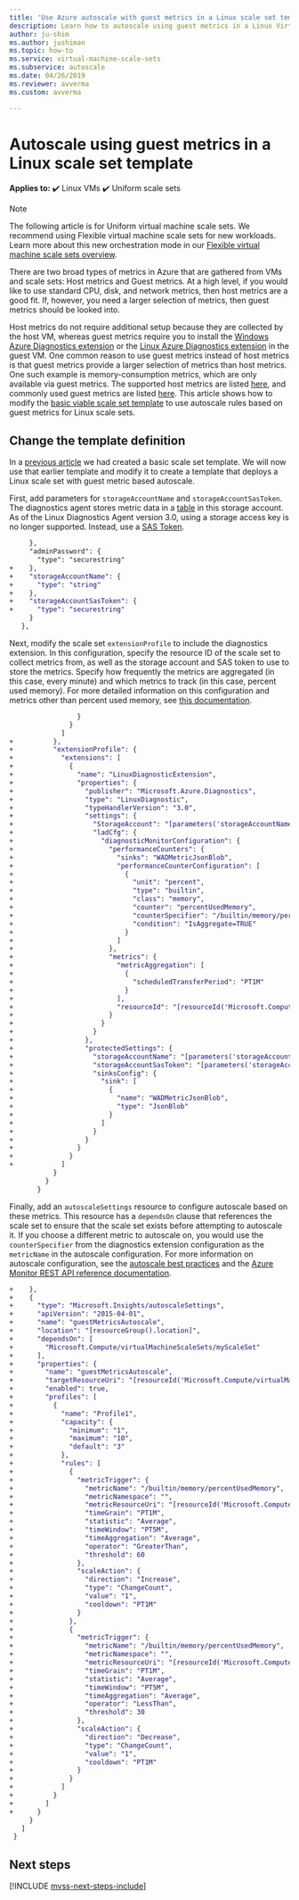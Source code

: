 ```yaml
---
title: 'Use Azure autoscale with guest metrics in a Linux scale set template'
description: Learn how to autoscale using guest metrics in a Linux Virtual Machine Scale Set template
author: ju-shim
ms.author: jushiman
ms.topic: how-to
ms.service: virtual-machine-scale-sets
ms.subservice: autoscale
ms.date: 04/26/2019
ms.reviewer: avverma
ms.custom: avverma

---
```


# Autoscale using guest metrics in a Linux scale set template

**Applies to:** :heavy_check_mark: Linux VMs :heavy_check_mark: Uniform scale sets

> [!NOTE]
> The following article is for Uniform virtual machine scale sets. We recommend using Flexible virtual machine scale sets for new workloads. Learn more about this new orchestration mode in our [Flexible virtual machine scale sets overview](flexible-virtual-machine-scale-sets.md).

There are two broad types of metrics in Azure that are gathered from VMs and scale sets: Host metrics and Guest metrics. At a high level, if you would like to use standard CPU, disk, and network metrics, then host metrics are a good fit. If, however, you need a larger selection of metrics, then guest metrics should be looked into.

Host metrics do not require additional setup because they are collected by the host VM, whereas guest metrics require you to install the [Windows Azure Diagnostics extension](../virtual-machines/extensions/diagnostics-template.md) or the [Linux Azure Diagnostics extension](../virtual-machines/extensions/diagnostics-linux.md) in the guest VM. One common reason to use guest metrics instead of host metrics is that guest metrics provide a larger selection of metrics than host metrics. One such example is memory-consumption metrics, which are only available via guest metrics. The supported host metrics are listed [here](../azure-monitor/essentials/metrics-supported.md), and commonly used guest metrics are listed [here](../azure-monitor/autoscale/autoscale-common-metrics.md). This article shows how to modify the [basic viable scale set template](virtual-machine-scale-sets-mvss-start.md) to use autoscale rules based on guest metrics for Linux scale sets.

## Change the template definition

In a [previous article](virtual-machine-scale-sets-mvss-start.md) we had created a basic scale set template. We will now use that earlier template and modify it to create a template that deploys a Linux scale set with guest metric based autoscale.

First, add parameters for `storageAccountName` and `storageAccountSasToken`. The diagnostics agent stores metric data in a [table](../cosmos-db/tutorial-develop-table-dotnet.md) in this storage account. As of the Linux Diagnostics Agent version 3.0, using a storage access key is no longer supported. Instead, use a [SAS Token](../storage/common/storage-sas-overview.md).

```diff
     },
     "adminPassword": {
       "type": "securestring"
+    },
+    "storageAccountName": {
+      "type": "string"
+    },
+    "storageAccountSasToken": {
+      "type": "securestring"
     }
   },
```

Next, modify the scale set `extensionProfile` to include the diagnostics extension. In this configuration, specify the resource ID of the scale set to collect metrics from, as well as the storage account and SAS token to use to store the metrics. Specify how frequently the metrics are aggregated (in this case, every minute) and which metrics to track (in this case, percent used memory). For more detailed information on this configuration and metrics other than percent used memory, see [this documentation](../virtual-machines/extensions/diagnostics-linux.md).

```diff
                 }
               }
             ]
+          },
+          "extensionProfile": {
+            "extensions": [
+              {
+                "name": "LinuxDiagnosticExtension",
+                "properties": {
+                  "publisher": "Microsoft.Azure.Diagnostics",
+                  "type": "LinuxDiagnostic",
+                  "typeHandlerVersion": "3.0",
+                  "settings": {
+                    "StorageAccount": "[parameters('storageAccountName')]",
+                    "ladCfg": {
+                      "diagnosticMonitorConfiguration": {
+                        "performanceCounters": {
+                          "sinks": "WADMetricJsonBlob",
+                          "performanceCounterConfiguration": [
+                            {
+                              "unit": "percent",
+                              "type": "builtin",
+                              "class": "memory",
+                              "counter": "percentUsedMemory",
+                              "counterSpecifier": "/builtin/memory/percentUsedMemory",
+                              "condition": "IsAggregate=TRUE"
+                            }
+                          ]
+                        },
+                        "metrics": {
+                          "metricAggregation": [
+                            {
+                              "scheduledTransferPeriod": "PT1M"
+                            }
+                          ],
+                          "resourceId": "[resourceId('Microsoft.Compute/virtualMachineScaleSets', 'myScaleSet')]"
+                        }
+                      }
+                    }
+                  },
+                  "protectedSettings": {
+                    "storageAccountName": "[parameters('storageAccountName')]",
+                    "storageAccountSasToken": "[parameters('storageAccountSasToken')]",
+                    "sinksConfig": {
+                      "sink": [
+                        {
+                          "name": "WADMetricJsonBlob",
+                          "type": "JsonBlob"
+                        }
+                      ]
+                    }
+                  }
+                }
+              }
+            ]
           }
         }
       }
```

Finally, add an `autoscaleSettings` resource to configure autoscale based on these metrics. This resource has a `dependsOn` clause that references the scale set to ensure that the scale set exists before attempting to autoscale it. If you choose a different metric to autoscale on, you would use the `counterSpecifier` from the diagnostics extension configuration as the `metricName` in the autoscale configuration. For more information on autoscale configuration, see the [autoscale best practices](../azure-monitor/autoscale/autoscale-best-practices.md) and the [Azure Monitor REST API reference documentation](/rest/api/monitor/autoscalesettings).

```diff
+    },
+    {
+      "type": "Microsoft.Insights/autoscaleSettings",
+      "apiVersion": "2015-04-01",
+      "name": "guestMetricsAutoscale",
+      "location": "[resourceGroup().location]",
+      "dependsOn": [
+        "Microsoft.Compute/virtualMachineScaleSets/myScaleSet"
+      ],
+      "properties": {
+        "name": "guestMetricsAutoscale",
+        "targetResourceUri": "[resourceId('Microsoft.Compute/virtualMachineScaleSets', 'myScaleSet')]",
+        "enabled": true,
+        "profiles": [
+          {
+            "name": "Profile1",
+            "capacity": {
+              "minimum": "1",
+              "maximum": "10",
+              "default": "3"
+            },
+            "rules": [
+              {
+                "metricTrigger": {
+                  "metricName": "/builtin/memory/percentUsedMemory",
+                  "metricNamespace": "",
+                  "metricResourceUri": "[resourceId('Microsoft.Compute/virtualMachineScaleSets', 'myScaleSet')]",
+                  "timeGrain": "PT1M",
+                  "statistic": "Average",
+                  "timeWindow": "PT5M",
+                  "timeAggregation": "Average",
+                  "operator": "GreaterThan",
+                  "threshold": 60
+                },
+                "scaleAction": {
+                  "direction": "Increase",
+                  "type": "ChangeCount",
+                  "value": "1",
+                  "cooldown": "PT1M"
+                }
+              },
+              {
+                "metricTrigger": {
+                  "metricName": "/builtin/memory/percentUsedMemory",
+                  "metricNamespace": "",
+                  "metricResourceUri": "[resourceId('Microsoft.Compute/virtualMachineScaleSets', 'myScaleSet')]",
+                  "timeGrain": "PT1M",
+                  "statistic": "Average",
+                  "timeWindow": "PT5M",
+                  "timeAggregation": "Average",
+                  "operator": "LessThan",
+                  "threshold": 30
+                },
+                "scaleAction": {
+                  "direction": "Decrease",
+                  "type": "ChangeCount",
+                  "value": "1",
+                  "cooldown": "PT1M"
+                }
+              }
+            ]
+          }
+        ]
+      }
     }
   ]
 }
```





## Next steps

[!INCLUDE [mvss-next-steps-include](../../includes/mvss-next-steps.md)]
